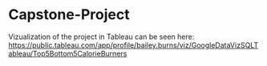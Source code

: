 # Capstone-Project

Vizualization of the project in Tableau can be seen here: https://public.tableau.com/app/profile/bailey.burns/viz/GoogleDataVizSQLTableau/Top5Bottom5CalorieBurners
